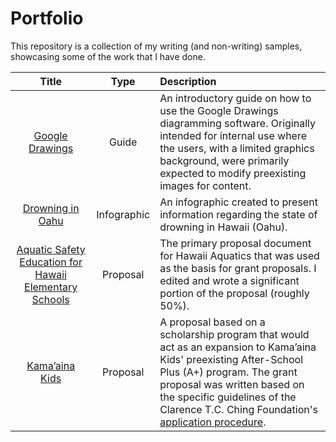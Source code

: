 # Portfolio
This repository is a collection of my writing (and non-writing) samples, showcasing some of the work that I have done.

| Title | Type | Description |
| :---: | :---: | :--- |
| [Google Drawings](https://github.com/aaronschmaltz/portfolio/blob/main/guides/google-drawings.md) | Guide | An introductory guide on how to use the Google Drawings diagramming software. Originally intended for internal use where the users, with a limited graphics background, were primarily expected to modify preexisting images for content. |
| [Drowning in Oahu](https://github.com/aaronschmaltz/portfolio/blob/main/infographics/drowning-infographic.png) | Infographic | An infographic created to present information regarding the state of drowning in Hawaii (Oahu). |
| [Aquatic Safety Education for Hawaii Elementary Schools](https://github.com/aaronschmaltz/portfolio/blob/main/proposals/aquatic-safety-education.md) | Proposal | The primary proposal document for Hawaii Aquatics that was used as the basis for grant proposals. I edited and wrote a significant portion of the proposal (roughly 50%). |
| [Kama’aina Kids](https://github.com/aaronschmaltz/portfolio/blob/main/proposals/kamaaina-kids.md) | Proposal | A proposal based on a scholarship program that would act as an expansion to Kama’aina Kids' preexisting After-School Plus (A+) program. The grant proposal was written based on the specific guidelines of the Clarence T.C. Ching Foundation's [application procedure](https://www.clarencetcchingfoundation.org/grant-seekers/). |
